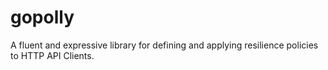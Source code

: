 # gopolly
A fluent and expressive library for defining and applying resilience policies to HTTP API Clients.
